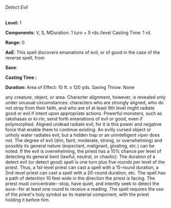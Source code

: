 ###### Detect Evil

**Level:** 1

**Components:** V, S, MDuration: 1 turn + 5 rds./level Casting Time: 1 rd.

**Range:** 0

**AoE**: This spell discovers emanations of evil, or of good in the case of the reverse spell, from

**Save**:

**Casting Time :**

**Duration:** Area of Effect: 10 ft. x 120 yds. Saving Throw: None

any creature, object, or area. Character alignment, however, is revealed only under unusual circumstances: characters who are strongly aligned, who do not stray from their faith, and who are of at least 9th level might radiate good or evil if intent upon appropriate actions. Powerful monsters, such as rakshasas or ki-rin, send forth emanations of evil or good, even if polymorphed. Aligned undead radiate evil, for it is this power and negative force that enable them to continue existing. An evilly cursed object or unholy water radiates evil, but a hidden trap or an unintelligent viper does not. The degree of evil (dim, faint, moderate, strong, or overwhelming) and possibly its general nature (expectant, malignant, gloating, etc.) can be noted. If the evil is overwhelming, the priest has a 10% chance per level of detecting its general bent (lawful, neutral, or chaotic). The duration of a detect evil (or detect good) spell is one turn plus five rounds per level of the priest. Thus, a 1st-level priest can cast a spell with a 15-round duration, a 2nd-level priest can cast a spell with a 20-round duration, etc. The spell has a path of detection 10 feet wide in the direction the priest is facing. The priest must concentrate--stop, have quiet, and intently seek to detect the aura--for at least one round to receive a reading. The spell requires the use of the priest's holy symbol as its material component, with the priest holding it before him.